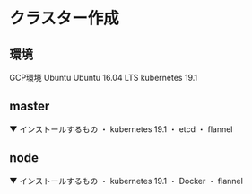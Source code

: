 # クラスター作成

## 環境
GCP環境
Ubuntu Ubuntu 16.04 LTS
kubernetes 19.1

## master
▼ インストールするもの
・ kubernetes 19.1
・ etcd
・ flannel


## node
▼ インストールするもの
・ kubernetes 19.1
・ Docker
・ flannel
